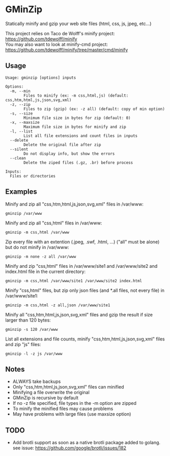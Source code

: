 # GMinZip
Statically minify and gzip your web site files (html, css, js, jpeg, etc...)

This project relies on Taco de Wolff's minify project: https://github.com/tdewolff/minify  
You may also want to look at minify-cmd project: https://github.com/tdewolff/minify/tree/master/cmd/minify

## Usage

	Usage: gminzip [options] inputs

	Options:
	  -m, --min
			Files to minify (ex: -m css,html,js) (default: css,htm,html,js,json,svg,xml)
	  -z, --zip
			Files to zip (gzip) (ex: -z all) (default: copy of min option)
	  -s, --size
			Minimum file size in bytes for zip (default: 0)
	  -x, --maxsize
			Maximum file size in bytes for minify and zip
	  -l, --list
			List all file extensions and count files in inputs
	  --delete
			Delete the original file after zip
	  --silent
			Do not display info, but show the errors
	  --clean
			Delete the ziped files (.gz, .br) before process

	Inputs:
	  Files or directories

## Examples

Minify and zip all "css,htm,html,js,json,svg,xml" files in /var/www:

	gminzip /var/www

Minify and zip all "css,html" files in /var/www:

	gminzip -m css,html /var/www

Zip every file with an extention (.jpeg, .swf, .html, ...) ("all" must be alone) but do not minify in /var/www:

	gminzip -m none -z all /var/www

Minify and zip "css,html" files in /var/www/site1 and /var/www/site2 and index.html file in the current directory:

	gminzip -m css,html /var/www/site1 /var/www/site2 index.html

Minify "css,html" files, but zip only json files (and *.all files, not every file) in /var/www/site1:

	gminzip -m css,html -z all,json /var/www/site1

Minify all "css,htm,html,js,json,svg,xml" files and gzip the result if size larger than 120 bytes:

	gminzip -s 120 /var/www

List all extensions and file counts, minify "css,htm,html,js,json,svg,xml" files and zip "js" files:

	gminzip -l -z js /var/www

## Notes

* ALWAYS take backups
* Only "css,htm,html,js,json,svg,xml" files can minified
* Minifying a file overwrite the original
* GMinZip is recursive by default
* If no -z file specified, file types in the -m option are zipped
* To minify the minified files may cause problems
* May have problems with large files (use maxsize option)

## TODO

* Add brotli support as soon as a native brotli package added to golang.  
  see issue: https://github.com/google/brotli/issues/182

